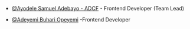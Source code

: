 <!-- unclebay contribution -->
- [@Ayodele Samuel Adebayo - ADCF](https://github.com/unclebay143) - Frontend Developer (Team Lead)
<!--Adeyemi contribution -->
- [@Adeyemi Buhari Opeyemi](https://github.com/buhari44) -Frontend Developer
